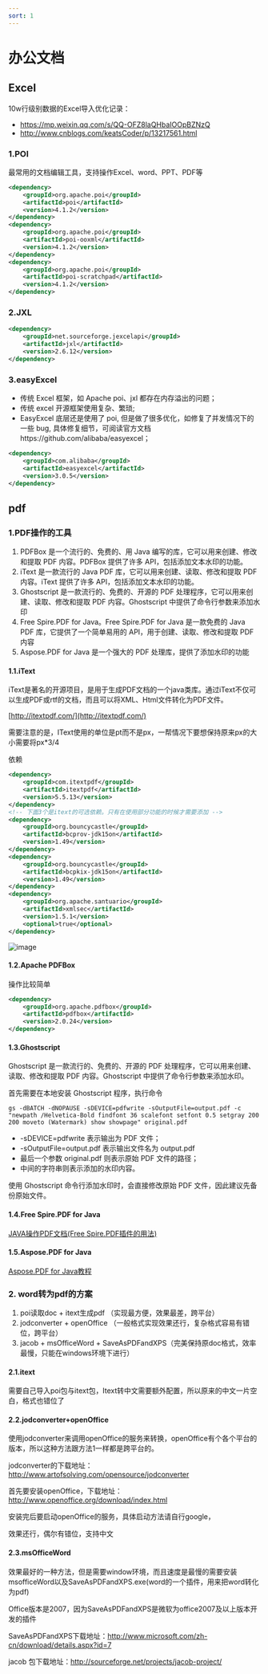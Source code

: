 ```yaml
---
sort: 1
---
```

# 办公文档

## Excel
10w行级别数据的Excel导入优化记录：
- https://mp.weixin.qq.com/s/QQ-OFZ8laQHbaIOOpBZNzQ
- http://www.cnblogs.com/keatsCoder/p/13217561.html

### 1.POI
最常用的文档编辑工具，支持操作Excel、word、PPT、PDF等
```xml
<dependency>
    <groupId>org.apache.poi</groupId>
    <artifactId>poi</artifactId>
    <version>4.1.2</version>
</dependency>
<dependency>
    <groupId>org.apache.poi</groupId>
    <artifactId>poi-ooxml</artifactId>
    <version>4.1.2</version>
</dependency>
<dependency>
    <groupId>org.apache.poi</groupId>
    <artifactId>poi-scratchpad</artifactId>
    <version>4.1.2</version>
</dependency>
```
### 2.JXL

```xml
<dependency>
    <groupId>net.sourceforge.jexcelapi</groupId>
    <artifactId>jxl</artifactId>
    <version>2.6.12</version>
</dependency>
```

### 3.easyExcel
- 传统 Excel 框架，如 Apache poi、jxl 都存在内存溢出的问题；
- 传统 excel 开源框架使用复杂、繁琐;
- EasyExcel 底层还是使用了 poi, 但是做了很多优化，如修复了并发情况下的一些 bug, 具体修复细节，可阅读官方文档https://github.com/alibaba/easyexcel；

```xml
<dependency>
    <groupId>com.alibaba</groupId>
    <artifactId>easyexcel</artifactId>
    <version>3.0.5</version>
</dependency>
```

## pdf

### 1.PDF操作的工具
1. PDFBox 是一个流行的、免费的、用 Java 编写的库，它可以用来创建、修改和提取 PDF 内容。PDFBox 提供了许多 API，包括添加文本水印的功能。
2. iText 是一款流行的 Java PDF 库，它可以用来创建、读取、修改和提取 PDF 内容。iText 提供了许多 API，包括添加文本水印的功能。
3. Ghostscript 是一款流行的、免费的、开源的 PDF 处理程序，它可以用来创建、读取、修改和提取 PDF 内容。Ghostscript 中提供了命令行参数来添加水印
4. Free Spire.PDF for Java。Free Spire.PDF for Java 是一款免费的 Java PDF 库，它提供了一个简单易用的 API，用于创建、读取、修改和提取 PDF 内容
5. Aspose.PDF for Java 是一个强大的 PDF 处理库，提供了添加水印的功能

#### 1.1.iText

iText是著名的开源项目，是用于生成PDF文档的一个java类库。通过iText不仅可以生成PDF或rtf的文档，而且可以将XML、Html文件转化为PDF文件。

[http://itextpdf.com/](http://itextpdf.com/)

需要注意的是，IText使用的单位是pt而不是px，一帮情况下要想保持原来px的大小需要将px*3/4

依赖

```xml
<dependency>
    <groupId>com.itextpdf</groupId>
    <artifactId>itextpdf</artifactId>
    <version>5.5.13</version>
</dependency>
<!-- 下面3个是itext的可选依赖。只有在使用部分功能的时候才需要添加 -->
<dependency>
    <groupId>org.bouncycastle</groupId>
    <artifactId>bcprov-jdk15on</artifactId>
    <version>1.49</version>
</dependency>
<dependency>
    <groupId>org.bouncycastle</groupId>
    <artifactId>bcpkix-jdk15on</artifactId>
    <version>1.49</version>
</dependency>
<dependency>
    <groupId>org.apache.santuario</groupId>
    <artifactId>xmlsec</artifactId>
    <version>1.5.1</version>
    <optional>true</optional>
</dependency>
```

![image](img/pdf/media/image1.png)

#### 1.2.Apache PDFBox

操作比较简单

```xml
<dependency>
    <groupId>org.apache.pdfbox</groupId>
    <artifactId>pdfbox</artifactId>
    <version>2.0.24</version>
</dependency>
```

#### 1.3.Ghostscript
Ghostscript 是一款流行的、免费的、开源的 PDF 处理程序，它可以用来创建、读取、修改和提取 PDF 内容。Ghostscript 中提供了命令行参数来添加水印。

首先需要在本地安装 Ghostscript 程序，执行命令
```shell
gs -dBATCH -dNOPAUSE -sDEVICE=pdfwrite -sOutputFile=output.pdf -c "newpath /Helvetica-Bold findfont 36 scalefont setfont 0.5 setgray 200 200 moveto (Watermark) show showpage" original.pdf
```

- -sDEVICE=pdfwrite 表示输出为 PDF 文件；
- -sOutputFile=output.pdf 表示输出文件名为 output.pdf
- 最后一个参数 original.pdf 则表示原始 PDF 文件的路径；
- 中间的字符串则表示添加的水印内容。

使用 Ghostscript 命令行添加水印时，会直接修改原始 PDF 文件，因此建议先备份原始文件。

#### 1.4.Free Spire.PDF for Java

[JAVA操作PDF文档(Free Spire.PDF插件的用法)](https://www.duidaima.com/Group/Topic/JAVA/9327)

#### 1.5.Aspose.PDF for Java

[Aspose.PDF for Java教程](https://blog.csdn.net/smallsboy/category_12154490.html)

### 2. word转为pdf的方案
1. poi读取doc + itext生成pdf （实现最方便，效果最差，跨平台）
2. jodconverter + openOffice （一般格式实现效果还行，复杂格式容易有错位，跨平台）
3. jacob + msOfficeWord + SaveAsPDFandXPS（完美保持原doc格式，效率最慢，只能在windows环境下进行）

#### 2.1.itext

需要自己导入poi包与itext包，Itext转中文需要额外配置，所以原来的中文一片空白，格式也错位了

#### 2.2.jodconverter+openOffice

使用jodconverter来调用openOffice的服务来转换，openOffice有个各个平台的版本，所以这种方法跟方法1一样都是跨平台的。

jodconverter的下载地址：http://www.artofsolving.com/opensource/jodconverter

首先要安装openOffice，下载地址：http://www.openoffice.org/download/index.html

安装完后要启动openOffice的服务，具体启动方法请自行google，

效果还行，偶尔有错位，支持中文

#### 2.3.msOfficeWord

效果最好的一种方法，但是需要window环境，而且速度是最慢的需要安装msofficeWord以及SaveAsPDFandXPS.exe(word的一个插件，用来把word转化为pdf)

Office版本是2007，因为SaveAsPDFandXPS是微软为office2007及以上版本开发的插件

SaveAsPDFandXPS下载地址：http://www.microsoft.com/zh-cn/download/details.aspx?id=7

jacob 包下载地址：http://sourceforge.net/projects/jacob-project/

